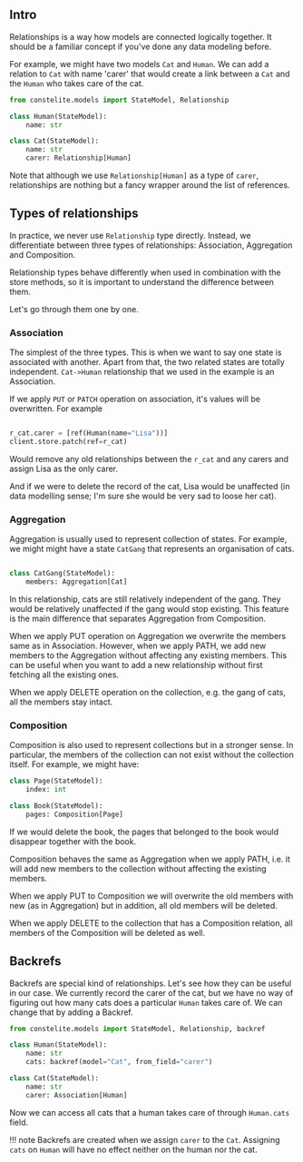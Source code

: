## Intro
Relationships is a way how models are connected logically together. It should be a familiar concept if you've done any data modeling before.

For example, we might have two models `Cat` and `Human`. We can add a relation to `Cat` with name 'carer' that would create a link between a `Cat` and the `Human` who takes care of the cat.

```python
from constelite.models import StateModel, Relationship

class Human(StateModel):
    name: str

class Cat(StateModel):
    name: str
    carer: Relationship[Human]
```

Note that although we use `Relationship[Human]` as a type of `carer`, relationships are nothing but a fancy wrapper around the list of references.

## Types of relationships

In practice, we never use `Relationship` type directly. Instead, we differentiate between three types of relationships: Association, Aggregation and Composition.

Relationship types behave differently when used in combination with the store methods, so it is important to understand the difference between them.

Let's go through them one by one.

### Association

The simplest of the three types. This is when we want to say one state is associated with another. Apart from that, the two related states are totally independent. `Cat->Human` relationship that we used in the example is an Association.

If we apply `PUT` or `PATCH` operation on association, it's values will be overwritten. For example

```python

r_cat.carer = [ref(Human(name="Lisa"))]
client.store.patch(ref=r_cat)
```

Would remove any old relationships between the `r_cat` and any carers and assign Lisa as the only carer.

And if we were to delete the record of the cat, Lisa would be unaffected (in data modelling sense; I'm sure she would be very sad to loose her cat).

### Aggregation

Aggregation is usually used to represent collection of states. For example, we might might have a state `CatGang` that represents an organisation of cats.

```python

class CatGang(StateModel):
    members: Aggregation[Cat]
```

In this relationship, cats are still relatively independent of the gang. They would be relatively unaffected if the gang would stop existing. This feature is the main difference that separates Aggregation from Composition.

When we apply PUT operation on Aggregation we overwrite the members same as in Association. However, when we apply PATH, we add new members to the Aggregation without affecting any existing members. This can be useful when you want to add a new relationship without first fetching all the existing ones.

When we apply DELETE operation on the collection, e.g. the gang of cats, all the members stay intact.

### Composition

Composition is also used to represent collections but in a stronger sense. In particular, the members of the collection can not exist without the collection itself. For example, we might have:

```python
class Page(StateModel):
    index: int

class Book(StateModel):
    pages: Composition[Page]
```

If we would delete the book, the pages that belonged to the book would disappear together with the book.

Composition behaves the same as Aggregation when we apply PATH, i.e. it will add new members to the collection without affecting the existing members.

When we apply PUT to Composition we will overwrite the old members with new (as in Aggregation) but in addition, all old members will be deleted.

When we apply DELETE to the collection that has a Composition relation, all members of the Composition will be deleted as well.

## Backrefs

Backrefs are special kind of relationships. Let's see how they can be useful in our case. We currently record the carer of the cat, but we have no way of figuring out how many cats does a particular `Human` takes care of. We can change that by adding a Backref.

```python
from constelite.models import StateModel, Relationship, backref

class Human(StateModel):
    name: str
    cats: backref(model="Cat", from_field="carer")

class Cat(StateModel):
    name: str
    carer: Association[Human]
```

Now we can access all cats that a human takes care of through `Human.cats` field.

!!! note
    Backrefs are created when we assign `carer` to the `Cat`. Assigning `cats` on `Human` will have no effect neither on the human nor the cat.
